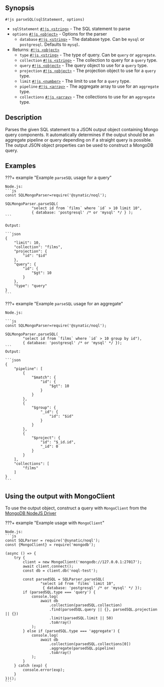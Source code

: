 ## Synopsis

`#!js parseSQL(sqlStatement, options)`

* `sqlStatement` [`#!js <string>`](https://developer.mozilla.org/en-US/docs/Web/JavaScript/Data_structures#string_type) - The SQL statement to parse
* `options` [`#!js <object>`](https://developer.mozilla.org/en-US/docs/Web/JavaScript/Reference/Global_Objects/Object) - Options for the parser
    * `database` [`#!js <string>`](https://developer.mozilla.org/en-US/docs/Web/JavaScript/Data_structures#string_type) - The database type. Can be `mysql` or `postgresql`. Defaults to `mysql`.
* Returns: [`#!js <object>`](https://developer.mozilla.org/en-US/docs/Web/JavaScript/Data_structures#boolean_type)
    * `type` [`#!js <string>`](https://developer.mozilla.org/en-US/docs/Web/JavaScript/Data_structures#string_type) - The type of query. Can be `query` or `aggregate`.
    * `collection` [`#!js <string>`](https://developer.mozilla.org/en-US/docs/Web/JavaScript/Data_structures#string_type) - The collection to query for a `query` type.
    * `query` [`#!js <object>`](https://developer.mozilla.org/en-US/docs/Web/JavaScript/Reference/Global_Objects/Object) - The query object to use for a `query` type.
    * `projection` [`#!js <object>`](https://developer.mozilla.org/en-US/docs/Web/JavaScript/Reference/Global_Objects/Object) - The projection object to use for a `query` type.
    * `limit` [`#!js <number>`](https://developer.mozilla.org/en-US/docs/Web/JavaScript/Data_structures#number_type) - The limit to use for a `query` type.
    * `pipeline` [`#!js <array>`](https://developer.mozilla.org/en-US/docs/Web/JavaScript/Reference/Global_Objects/Array) - The aggregate array to use for an `aggregate` type.
    * `collections` [`#!js <array>`](https://developer.mozilla.org/en-US/docs/Web/JavaScript/Reference/Global_Objects/Array) - The collections to use for an `aggregate` type.

## Description

Parses the given SQL statement to a JSON output object containing Mongo query components. It automatically determines if the output should be an aggregate pipeline or query depending on if a straight query is possible. The output JSON object properties can be used to construct a MongoDB query.

## Examples

???+ example "Example `parseSQL` usage for a query"

    Node.js:
    ```js
    const SQLMongoParser=require('@synatic/noql');

    SQLMongoParser.parseSQL(
                "select id from `films` where `id` > 10 limit 10", 
                { database: 'postgresql' /* or 'mysql' */ } );
    ```

    Output:

    ```json
    {
        "limit": 10,
        "collection": "films",
        "projection": {
            "id": "$id"
        },
        "query": {
            "id": {
                "$gt": 10
            }
        },
        "type": "query"
    }
    ```


???+ example "Example `parseSQL` usage for an aggregate"

    Node.js:

    ```js
    const SQLMongoParser=require('@synatic/noql');

    SQLMongoParser.parseSQL(
            "select id from `films` where `id` > 10 group by id"),
            { database: 'postgresql' /* or 'mysql' */ });
    ```
    Output:

    ```json
    {
        "pipeline": [
            {
                "$match": {
                    "id": {
                        "$gt": 10
                    }
                }
            },
            {
                "$group": {
                    "_id": {
                        "id": "$id"
                    }
                }
            },
            {
                "$project": {
                    "id": "$_id.id",
                    "_id": 0
                }
            }
        ],
        "collections": [
            "films"
        ]
    }
    ```

## Using the output with MongoClient

To use the output object,  construct a query with `MongoClient` from the [MongoDB NodeJS Driver](https://www.npmjs.com/package/mongodb)

???+ example "Example usage with `MongoClient`"

    Node.js:
    ```js
    const SQLParser = require('@synatic/noql');
    const {MongoClient} = require('mongodb');

    (async () => {
        try {
            client = new MongoClient('mongodb://127.0.0.1:27017');
            await client.connect();
            const db = client.db('noql-test');

            const parsedSQL = SQLParser.parseSQL(
                    "select id from `films` limit 10",
                     { database: 'postgresql' /* or 'mysql' */ });
            if (parsedSQL.type === 'query') {
                console.log(
                    await db
                        .collection(parsedSQL.collection)
                        .find(parsedSQL.query || {}, parsedSQL.projection || {})
                        .limit(parsedSQL.limit || 50)
                        .toArray()
                );
            } else if (parsedSQL.type === 'aggregate') {
                console.log(
                    await db
                        .collection(parsedSQL.collections[0])
                        .aggregate(parsedSQL.pipeline)
                        .toArray()
                );
            }
        } catch (exp) {
            console.error(exp);
        }
    })();
    ```